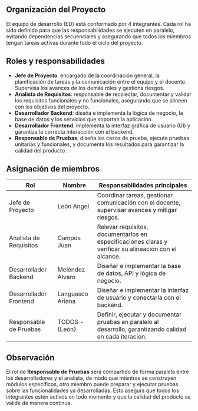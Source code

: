 ## Organización del Proyecto
El equipo de desarrollo (ED) está conformado por 4 integrantes. Cada rol ha sido definido para que las responsabilidades se ejecuten en paralelo, evitando dependencias secuenciales y asegurando que todos los miembros tengan tareas activas durante todo el ciclo del proyecto.  

## Roles y responsabilidades

- **Jefe de Proyecto**: encargado de la coordinación general, la planificación de tareas y la comunicación entre el equipo y el docente. Supervisa los avances de los demás roles y gestiona riesgos.  
- **Analista de Requisitos**: responsable de recolectar, documentar y validar los requisitos funcionales y no funcionales, asegurando que se alineen con los objetivos del proyecto.  
- **Desarrollador Backend**: diseña e implementa la lógica de negocio, la base de datos y los servicios que soportan la aplicación.  
- **Desarrollador Frontend**: implementa la interfaz gráfica de usuario (UI) y garantiza la correcta interacción con el backend.  
- **Responsable de Pruebas**: diseña los casos de prueba, ejecuta pruebas unitarias y funcionales, y documenta los resultados para garantizar la calidad del producto.  

## Asignación de miembros

| Rol                    | Nombre           | Responsabilidades principales                                                                             |
| ---------------------- | ---------------- | --------------------------------------------------------------------------------------------------------- |
| Jefe de Proyecto       | León Angel       | Coordinar tareas, gestionar comunicación con el docente, supervisar avances y mitigar riesgos.            |
| Analista de Requisitos | Campos Juan      | Relevar requisitos, documentarlos en especificaciones claras y verificar su alineación con el alcance.    |
| Desarrollador Backend  | Meléndez Alvaro  | Diseñar e implementar la base de datos, API y lógica de negocio.                                          |
| Desarrollador Frontend | Languasco Ariana | Diseñar e implementar la interfaz de usuario y conectarla con el backend.                                 |
| Responsable de Pruebas | TODOS -{León}    | Definir, ejecutar y documentar pruebas en paralelo al desarrollo, garantizando calidad en cada iteración. |

## Observación
El rol de **Responsable de Pruebas** será compartido de forma paralela entre los desarrolladores y el analista, de modo que mientras se construyen módulos específicos, otro miembro puede preparar y ejecutar pruebas sobre las funcionalidades ya desarrolladas. Esto asegura que todos los integrantes estén activos en todo momento y que la calidad del producto se valide de manera continua.  
